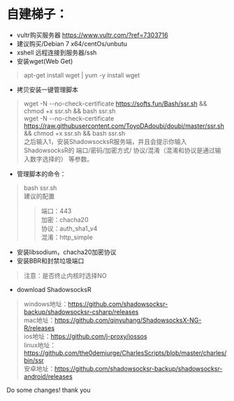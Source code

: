 # 自建梯子：


* vultr购买服务器 https://www.vultr.com/?ref=7303716  <br/>
* 建议购买/Debian 7 x64/centOs/unbutu  <br/>
* xshell 远程连接到服务器/ssh  <br/>
* 安装wget(Web Get)  <br/>
> apt-get install wget | yum -y install wget  <br/>
* 拷贝安装一键管理脚本  <br/>
> wget -N --no-check-certificate https://softs.fun/Bash/ssr.sh && chmod +x ssr.sh && bash ssr.sh  <br/>
> wget -N --no-check-certificate https://raw.githubusercontent.com/ToyoDAdoubi/doubi/master/ssr.sh && chmod +x ssr.sh && bash ssr.sh<br/>
> 之后输入1，安装ShadowsocksR服务端，并且会提示你输入ShadowsocksR的 端口/密码/加密方式/ 协议/混淆（混淆和协议是通过输入数字选择的） 等参数。<br/>

* 管理脚本的命令：<br/>
> bash ssr.sh  <br/>
> 建议的配置  <br/>
>> 端口：443  <br/>
>> 加密：chacha20  <br/>
>> 协议：auth_sha1_v4  <br/>
>> 混淆：http_simple  <br/>
* 安装libsodium，chacha20加密协议<br/>
* 安装BBR和封禁垃圾端口<br/>
> 注意：是否终止内核时选择NO<br/>
* download ShadowsocksR <br/>
> windows地址：https://github.com/shadowsocksr-backup/shadowsocksr-csharp/releases<br/>
> mac地址：https://github.com/qinyuhang/ShadowsocksX-NG-R/releases<br/>
> ios地址：https://github.com/j-proxy/iossos<br/>
> linux地址：https://github.com/the0demiurge/CharlesScripts/blob/master/charles/bin/ssr<br/>
> 安卓地址：https://github.com/shadowsocksr-backup/shadowsocksr-android/releases<br/>

Do some changes! thank you
